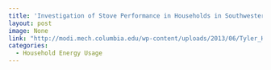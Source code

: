 ```yaml
---
title: 'Investigation of Stove Performance in Households in Southwestern Uganda'
layout: post
image: None
link: "http://modi.mech.columbia.edu/wp-content/uploads/2013/06/Tyler_Household_Performance.pdf"
categories:
  - Household Energy Usage
---
```

